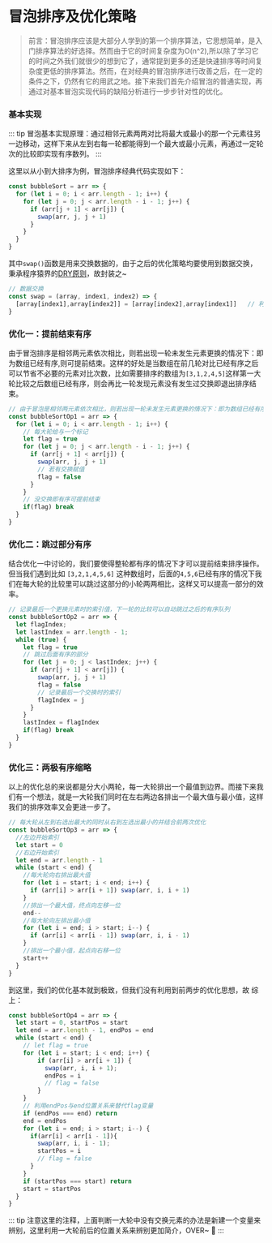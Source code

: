 # 冒泡排序及优化策略

>前言：冒泡排序应该是大部分人学到的第一个排序算法，它思想简单，是入门排序算法的好选择。然而由于它的时间复杂度为O(n^2),所以除了学习它的时间之外我们就很少的想到它了，通常提到更多的还是快速排序等时间复杂度更低的排序算法。然而，在对经典的冒泡排序进行改善之后，在一定的条件之下，仍然有它的用武之地。接下来我们首先介绍冒泡的普通实现，再通过对基本冒泡实现代码的缺陷分析进行一步步针对性的优化。

### 基本实现
::: tip
冒泡基本实现原理：通过相邻元素两两对比将最大或最小的那一个元素往另一边移动，这样下来从左到右每一轮都能得到一个最大或最小元素，再通过一定轮次的比较即实现有序数列。
:::

这里以从小到大排序为例，冒泡排序经典代码实现如下：
```js
const bubbleSort = arr => {
  for (let i = 0; i < arr.length - 1; i++) {
    for (let j = 0; j < arr.length - i - 1; j++) {
      if (arr[j + 1] < arr[j]) {
        swap(arr, j, j + 1)
      }
    }
  }
}
```
其中`swap()`函数是用来交换数据的，由于之后的优化策略均要使用到数据交换，秉承程序猿界的[DRY原则](https://www.jianshu.com/p/d8767e412e04)，故封装之~
```js
// 数据交换
const swap = (array, index1, index2) => {
  [array[index1],array[index2]] = [array[index2],array[index1]]   // 利用解构
}
```

### 优化一：提前结束有序
由于冒泡排序是相邻两元素依次相比，则若出现一轮未发生元素更换的情况下：即为数组已经有序,则可提前结束。这样的好处是当数组在前几轮对比已经有序之后可以节省不必要的元素对比次数，比如需要排序的数组为`[3,1,2,4,5]`这样第一大轮比较之后数组已经有序，则会再比一轮发现元素没有发生过交换即退出排序结束。

```js
// 由于冒泡是相邻两元素依次相比，则若出现一轮未发生元素更换的情况下：即为数组已经有序,则可提前结束
const bubbleSortOp1 = arr => {
  for (let i = 0; i < arr.length - 1; i++) {
    // 每大轮给与一个标记
    let flag = true
    for (let j = 0; j < arr.length - i - 1; j++) {
      if (arr[j + 1] < arr[j]) {
        swap(arr, j, j + 1)
        // 若有交换赋值
        flag = false
      }
    }
    // 没交换即有序可提前结束
    if(flag) break
  }
}
```
### 优化二：跳过部分有序
结合优化一中讨论的，我们要使得整轮都有序的情况下才可以提前结束排序操作。但当我们遇到比如 `[3,2,1,4,5,6]` 这种数组时，后面的`4,5,6`已经有序的情况下我们在每大轮的比较里可以跳过这部分的小轮两两相比，这样又可以提高一部分的效率。
```js
// 记录最后一个更换元素时的索引值，下一轮的比较可以自动跳过之后的有序队列
const bubbleSortOp2 = arr => {
  let flagIndex;
  let lastIndex = arr.length - 1;
  while (true) {
    let flag = true
    // 跳过后面有序的部分
    for (let j = 0; j < lastIndex; j++) {
      if (arr[j + 1] < arr[j]) {
        swap(arr, j, j + 1)
        flag = false
        // 记录最后一个交换时的索引
        flagIndex = j
      }
    }
    lastIndex = flagIndex
    if(flag) break
  }
}
```
### 优化三：两极有序缩略
以上的优化总的来说都是分大小两轮，每一大轮排出一个最值到边界。而接下来我们有一个想法，就是一大轮我们同时在左右两边各排出一个最大值与最小值，这样我们的排序效率又会更进一步了。
```js
// 每大轮从左到右选出最大的同时从右到左选出最小的并结合前两次优化
const bubbleSortOp3 = arr => {
  //左边开始索引
  let start = 0
  //右边开始索引
  let end = arr.length - 1
  while (start < end) {
    //每大轮向右排出最大值
    for (let i = start; i < end; i++) {
      if (arr[i] > arr[i + 1]) swap(arr, i, i + 1)
    }
    //排出一个最大值，终点向左移一位
    end--
    //每大轮向左排出最小值
    for (let i = end; i > start; i--) {
      if (arr[i] < arr[i - 1]) swap(arr, i, i - 1)
    }
    //排出一个最小值，起点向右移一位
    start++
  }
}
```
到这里，我们的优化基本就到极致，但我们没有利用到前两步的优化思想，故 综上：
```js
const bubbleSortOp4 = arr => {
  let start = 0, startPos = start
  let end = arr.length - 1, endPos = end
  while (start < end) {
    // let flag = true
    for (let i = start; i < end; i++) {
        if (arr[i] > arr[i + 1]) {
          swap(arr, i, i + 1);
          endPos = i
          // flag = false
        }
    }
    // 利用endPos与end位置关系来替代flag变量
    if (endPos === end) return
    end = endPos
    for (let i = end; i > start; i--) {
      if(arr[i] < arr[i - 1]){
        swap(arr, i, i - 1);
        startPos = i
        // flag = false
      }
    }
    if (startPos === start) return
    start = startPos
  }
}
```
::: tip
注意这里的注释，上面判断一大轮中没有交换元素的办法是新建一个变量来辨别，这里利用一大轮前后的位置关系来辨别更加简介，OVER~ :100: 
:::
